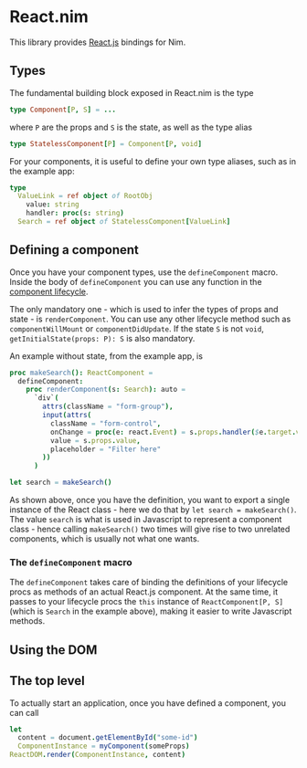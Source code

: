 # React.nim

This library provides [React.js](https://facebook.github.io/react/) bindings for
Nim.

## Types

The fundamental building block exposed in React.nim is the type

```nim
type Component[P, S] = ...
```

where `P` are the props and `S` is the state, as well as the type alias

```nim
type StatelessComponent[P] = Component[P, void]
```

For your components, it is useful to define your own type aliases, such as in
the example app:

```nim
type
  ValueLink = ref object of RootObj
    value: string
    handler: proc(s: string)
  Search = ref object of StatelessComponent[ValueLink]
```

## Defining a component

Once you have your component types, use the `defineComponent` macro. Inside
the body of `defineComponent` you can use any function in the
[component lifecycle](https://facebook.github.io/react/docs/component-specs.html).

The only mandatory one - which is used to infer the types of props and state -
is `renderComponent`. You can use any other lifecycle method such as
`componentWillMount` or `componentDidUpdate`. If the state `S` is not `void`,
`getInitialState(props: P): S` is also mandatory.

An example without state, from the example app, is

```nim
proc makeSearch(): ReactComponent =
  defineComponent:
    proc renderComponent(s: Search): auto =
      `div`(
        attrs(className = "form-group"),
        input(attrs(
          className = "form-control",
          onChange = proc(e: react.Event) = s.props.handler($e.target.value),
          value = s.props.value,
          placeholder = "Filter here"
        ))
      )

let search = makeSearch()
```

As shown above, once you have the definition, you want to export a single
instance of the React class - here we do that by `let search = makeSearch()`.
The value `search` is what is used in Javascript to represent a component
class - hence calling `makeSearch()` two times will give rise to two
unrelated components, which is usually not what one wants.

### The `defineComponent` macro

The `defineComponent` takes care of binding the definitions of your lifecycle
procs as methods of an actual React.js component. At the same time, it passes
to your lifecycle procs the `this` instance of `ReactComponent[P, S]` (which
is `Search` in the example above), making it easier to write Javascript
methods.

## Using the DOM

## The top level

To actually start an application, once you have defined a component, you can
call

```nim
let
  content = document.getElementById("some-id")
  ComponentInstance = myComponent(someProps)
ReactDOM.render(ComponentInstance, content)
```